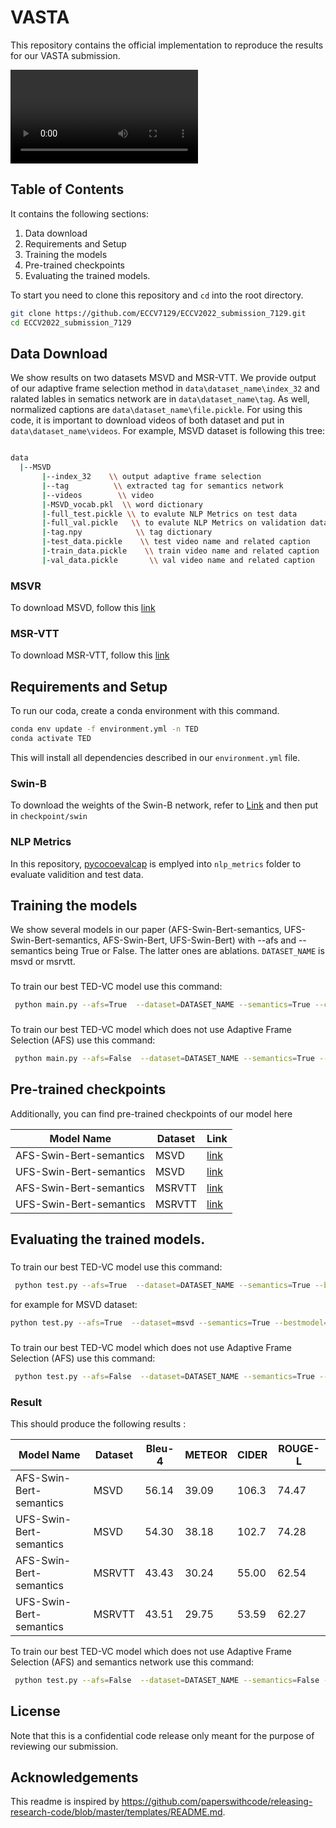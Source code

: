 # VASTA

This repository contains the official implementation to reproduce the results for our VASTA submission.

![Alt Text](https://thumbs.gfycat.com/FittingOddAnaconda-mobile.mp4)


## Table of Contents

It contains the following sections:
1. Data download
2. Requirements and Setup
3. Training the models
4. Pre-trained checkpoints
5. Evaluating the trained models.

To start you need to clone this repository and `cd` into the root directory.

```bash
git clone https://github.com/ECCV7129/ECCV2022_submission_7129.git
cd ECCV2022_submission_7129
```

## Data Download
We show results on two datasets MSVD and MSR-VTT. We provide output of our adaptive frame selection method in `data\dataset_name\index_32` and ralated lables in sematics network are in `data\dataset_name\tag`. As well, normalized captions are `data\dataset_name\file.pickle`. For using this code, it is important to download videos of both dataset and put in `data\dataset_name\videos`. For example, MSVD dataset is following this tree:
```bash

data
  |--MSVD
       |--index_32    \\ output adaptive frame selection 
       |--tag          \\ extracted tag for semantics network
       |--videos        \\ video
       |-MSVD_vocab.pkl  \\ word dictionary 
       |-full_test.pickle \\ to evalute NLP Metrics on test data
       |-full_val.pickle   \\ to evalute NLP Metrics on validation data
       |-tag.npy            \\ tag dictionary
       |-test_data.pickle    \\ test video name and related caption 
       |-train_data.pickle    \\ train video name and related caption
       |-val_data.pickle       \\ val video name and related caption
```
### MSVR
To download MSVD, follow this [link](https://www.cs.utexas.edu/users/ml/clamp/videoDescription/)

### MSR-VTT
To download MSR-VTT, follow this [link](https://www.mediafire.com/folder/h14iarbs62e7p/shared)


## Requirements and Setup
To run our coda, create a conda environment with this command.

```bash
conda env update -f environment.yml -n TED
conda activate TED
```
This will install all dependencies described in our `environment.yml` file.

### Swin-B
To download the weights of the Swin-B network, refer to [Link](https://github.com/SwinTransformer/storage/releases/download/v1.0.4/swin_base_patch244_window877_kinetics400_22k.pth)  and then put in `checkpoint/swin`


### NLP Metrics
In this repository, [pycocoevalcap](https://github.com/salaniz/pycocoevalcap) is emplyed into `nlp_metrics` folder to evaluate validition and test data.

## Training the models
We show several models in our paper (AFS-Swin-Bert-semantics, UFS-Swin-Bert-semantics, AFS-Swin-Bert, UFS-Swin-Bert) with --afs and --semantics being True or False. The latter ones are ablations.
 `DATASET_NAME` is msvd or msrvtt.


### <best-model-replace-me>
To train our best <AFS-Swin-Bert-semantics> TED-VC model use this command:
```bash
 python main.py --afs=True  --dataset=DATASET_NAME --semantics=True --ckp_semantics=checkpoint/semantics_net/DATASET_NAME/semantics.ckpt 
```
### <ufs-model-replace-me>
To train our best <UFS-Swin-Bert-semantics> TED-VC model which does not use Adaptive Frame Selection (AFS) use this command:
```bash
 python main.py --afs=False  --dataset=DATASET_NAME --semantics=True --ckp_semantics=checkpoint/semantics_net/DATASET_NAME/semantics.ckpt 

```
  
<Continue with all other models>


## Pre-trained checkpoints
Additionally, you can find pre-trained checkpoints of our model here

| Model Name              | Dataset   | Link       |
|-------------------------|-----------|------------|
| AFS-Swin-Bert-semantics | MSVD      | [link](https://drive.google.com/file/d/11Qr7Ivi4H90HgsBqo1nf8JXRE1xXea5d/view?usp=sharing)|
| UFS-Swin-Bert-semantics | MSVD      | [link](https://drive.google.com/file/d/1MynAFcjFqPWhI3y0pejK0aRFWSQvaEn6/view?usp=sharing)|
| AFS-Swin-Bert-semantics | MSRVTT    | [link](https://drive.google.com/file/d/12KIGYZ3orEeErDHzqTXLjIy9IW0A1Al_/view?usp=sharing)| 
| UFS-Swin-Bert-semantics | MSRVTT    | [link](https://drive.google.com/file/d/1lbriyNuIhWnMpi9cLDWJOfxHgOKmJ672/view?usp=sharing)|



## Evaluating the trained models.
### <best-model-replace-me>
To train our best TED-VC model use this command:
```bash
 python test.py --afs=True  --dataset=DATASET_NAME --semantics=True --bestmodel=LINK_BESTMODEL
```
for example for MSVD dataset:
  ```bash
 python test.py --afs=True  --dataset=msvd --semantics=True --bestmodel=bestmodel/msvd/AFSSemantics.ckpt
```



### <ufs-model-replace-me>
To train our best  TED-VC model which does not use Adaptive Frame Selection (AFS) use this command:
```bash
 python test.py --afs=False  --dataset=DATASET_NAME --semantics=True --bestmodel=LINK_BESTMODEL
```

 ### Result

This should produce the following results <copy from paper>:
 
|        Model Name       | Dataset | Bleu-4 | METEOR | CIDER | ROUGE-L |
|-------------------------|---------|--------|--------|-------|---------|
| AFS-Swin-Bert-semantics | MSVD    |  56.14 |  39.09 | 106.3 |  74.47  |
| UFS-Swin-Bert-semantics | MSVD    |  54.30 |  38.18 | 102.7 |  74.28  |
| AFS-Swin-Bert-semantics | MSRVTT  |  43.43 |  30.24 | 55.00 |  62.54  |
| UFS-Swin-Bert-semantics | MSRVTT  |  43.51 |  29.75 | 53.59 |  62.27  |

To train our best TED-VC model which does not use Adaptive Frame Selection (AFS) and semantics network use this command:
```bash
 python test.py --afs=False  --dataset=DATASET_NAME --semantics=False --bestmodel=LINK_BESTMODEL
```
## License
Note that this is a confidential code release only meant for the purpose of reviewing our submission.

## Acknowledgements
This readme is inspired by https://github.com/paperswithcode/releasing-research-code/blob/master/templates/README.md.
